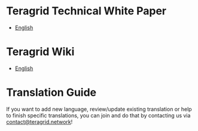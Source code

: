 # Teragrid Technical White Paper

- [English](https://github.com/teragrid/teradocs/wiki/Teragrid-White-Paper)

# Teragrid Wiki

- [English](https://github.com/teragrid/teradocs/wiki)

# Translation Guide

If you want to add new language, review/update existing translation or help to finish specific translations, you can join and do that by contacting us via contact@teragrid.network!
